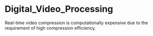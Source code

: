 # Digital_Video_Processing
Real-time video compression is computationally expensive due to the requirement of high compression efficiency.
